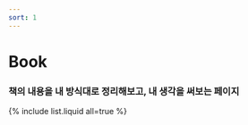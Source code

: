 ```yaml
---
sort: 1
---
```


# Book

### 책의 내용을 내 방식대로 정리해보고, 내 생각을 써보는 페이지

{% include list.liquid all=true %}

